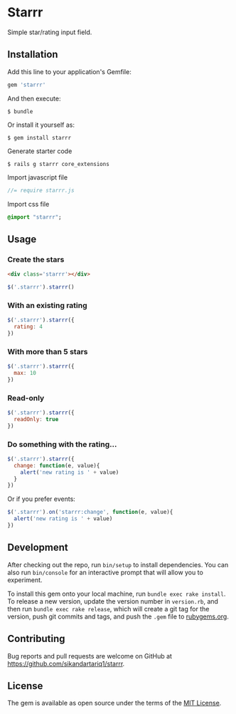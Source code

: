 # Starrr
Simple star/rating input field.


## Installation

Add this line to your application's Gemfile:

```ruby
gem 'starrr'
```

And then execute:

    $ bundle

Or install it yourself as:

    $ gem install starrr

Generate starter code

    $ rails g starrr core_extensions

Import javascript file
```js
//= require starrr.js
```

Import css file
```sass
@import "starrr";
```

## Usage

### Create the stars

```html
<div class='starrr'></div>
```

```js
$('.starrr').starrr()
```

### With an existing rating

```js
$('.starrr').starrr({
  rating: 4
})
```

### With more than 5 stars

```js
$('.starrr').starrr({
  max: 10
})
```

### Read-only

```js
$('.starrr').starrr({
  readOnly: true
})
```

### Do something with the rating...

```js
$('.starrr').starrr({
  change: function(e, value){
    alert('new rating is ' + value)
  }
})
```

Or if you prefer events:

```js
$('.starrr').on('starrr:change', function(e, value){
  alert('new rating is ' + value)
})
```

## Development

After checking out the repo, run `bin/setup` to install dependencies. You can also run `bin/console` for an interactive prompt that will allow you to experiment.

To install this gem onto your local machine, run `bundle exec rake install`. To release a new version, update the version number in `version.rb`, and then run `bundle exec rake release`, which will create a git tag for the version, push git commits and tags, and push the `.gem` file to [rubygems.org](https://rubygems.org).

## Contributing

Bug reports and pull requests are welcome on GitHub at https://github.com/sikandartariq1/starrr.

## License

The gem is available as open source under the terms of the [MIT License](https://opensource.org/licenses/MIT).

